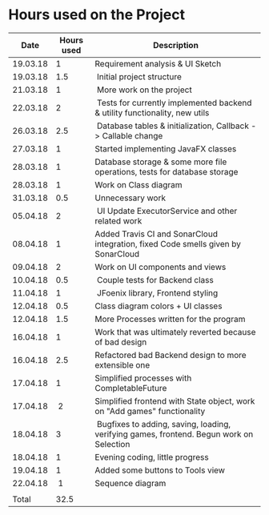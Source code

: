 # Hours used on the Project

Date | Hours used | Description
-- | -- | --
19.03.18 | 1 | Requirement analysis & UI Sketch
19.03.18 | 1.5 | Initial project structure
21.03.18 | 1 | More work on the project
22.03.18 | 2 | Tests for currently implemented backend & utility functionality, new utils
26.03.18 | 2.5 | Database tables & initialization, Callback -> Callable change
27.03.18 | 1 | Started implementing JavaFX classes
28.03.18 | 1 | Database storage & some more file operations, tests for database storage
28.03.18 | 1 | Work on Class diagram
31.03.18 | 0.5 | Unnecessary work
05.04.18 | 2 | UI Update ExecutorService and other related work
08.04.18 | 1 | Added Travis CI and SonarCloud integration, fixed Code smells given by SonarCloud
09.04.18 | 2 | Work on UI components and views
10.04.18 | 0.5 | Couple tests for Backend class
11.04.18 | 1 | JFoenix library, Frontend styling
12.04.18 | 0.5 | Class diagram colors + UI classes
12.04.18 | 1.5 | More Processes written for the program
16.04.18 | 1 | Work that was ultimately reverted because of bad design
16.04.18 | 2.5 | Refactored bad Backend design to more extensible one
17.04.18 | 1 | Simplified processes with CompletableFuture
17.04.18 | 2 | Simplified frontend with State object, work on "Add games" functionality
18.04.18 | 3 | Bugfixes to adding, saving, loading, verifying games, frontend. Begun work on Selection
18.04.18 | 1 | Evening coding, little progress
19.04.18 | 1 | Added some buttons to Tools view
22.04.18 | 1 | Sequence diagram
 | | 
Total | 32.5 | 

